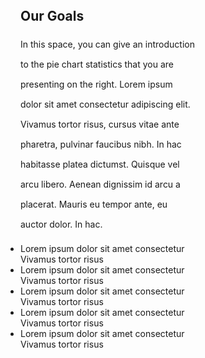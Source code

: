 <div class="campaign-goals grid-container" style="padding-left: 10rem; margin-top: 2rem;">
  <h2 style="text-align: left; padding-left: 4rem;">Our Goals</h2>
  <p style="padding-left: 4rem; line-height: 2rem;">In this space, you can give an introduction to the pie chart statistics that you are presenting on the right. Lorem ipsum dolor sit amet consectetur adipiscing elit. Vivamus tortor risus, cursus vitae ante pharetra, pulvinar faucibus nibh. In hac habitasse platea dictumst. Quisque vel arcu libero. Aenean dignissim id arcu a placerat. Mauris eu tempor ante, eu auctor dolor. In hac. </p>
  <ul style="padding-left: 4rem;">
    <li class="usa-icon-list__item">
      <div class="usa-icon-list__icon text-green"><i class="fa-kit fa-check-circle"></i></div>
      <div class="usa-icon-list__content"> Lorem ipsum dolor sit amet consectetur Vivamus tortor risus </div>
    </li>
    <li class="usa-icon-list__item">
      <div class="usa-icon-list__icon text-green"><i class="fa-kit fa-check-circle"></i></div>
      <div class="usa-icon-list__content"> Lorem ipsum dolor sit amet consectetur Vivamus tortor risus </div>
    </li>
    <li class="usa-icon-list__item">
      <div class="usa-icon-list__icon text-green"><i class="fa-kit fa-check-circle"></i></div>
      <div class="usa-icon-list__content"> Lorem ipsum dolor sit amet consectetur Vivamus tortor risus </div>
    </li>
    <li class="usa-icon-list__item">
      <div class="usa-icon-list__icon text-green"><i class="fa-kit fa-check-circle"></i></div>
      <div class="usa-icon-list__content"> Lorem ipsum dolor sit amet consectetur Vivamus tortor risus </div>
    </li>
    <li class="usa-icon-list__item">
      <div class="usa-icon-list__icon text-green"><i class="fa-kit fa-check-circle"></i></div>
      <div class="usa-icon-list__content"> Lorem ipsum dolor sit amet consectetur Vivamus tortor risus </div>
    </li>
  </ul>
</div>